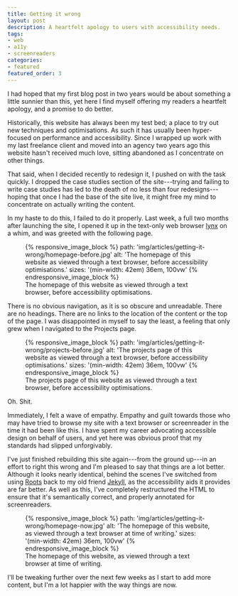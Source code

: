 ```yaml
---
title: Getting it wrong
layout: post
description: A heartfelt apology to users with accessibility needs.
tags:
- web
- a11y
- screenreaders
categories:
- featured
featured_order: 3
---
```


I had hoped that my first blog post in two years would be about something a little sunnier than this, yet here I find myself offering my readers a heartfelt apology, and a promise to do better.

Historically, this website has always been my test bed; a place to try out new techniques and optimisations. As such it has usually been hyper-focused on performance and accessibility. Since I wrapped up work with my last freelance client and moved into an agency two years ago this website hasn't received much love, sitting abandoned as I concentrate on other things.

That said, when I decided recently to redesign it, I pushed on with the task quickly. I dropped the case studies section of the site---trying and failing to write case studies has led to the death of no less than four redesigns---hoping that once I had the base of the site live, it might free my mind to concentrate on actually writing the content.

In my haste to do this, I failed to do it properly. Last week, a full two months after launching the site, I opened it up in the text-only web browser [lynx](https://en.m.wikipedia.org/wiki/Lynx_(web_browser) "lynx - a text-only web browser") on a whim, and was greeted with the following page.

<figure class="image">
  {% responsive_image_block %}
    path: 'img/articles/getting-it-wrong/homepage-before.jpg'
    alt: 'The homepage of this website as viewed through a text browser, before accessibility optimisations.'
    sizes: '(min-width: 42em) 36em, 100vw'
  {% endresponsive_image_block %}

  <figcaption class="image__caption">The homepage of this website as viewed through a text browser, before accessibility optimisations.</figcaption>
</figure>

There is no obvious navigation, as it is so obscure and unreadable. There are no headings. There are no links to the location of the content or the top of the page. I was disappointed in myself to say the least, a feeling that only grew when I navigated to the Projects page.

<figure class="image">
  {% responsive_image_block %}
    path: 'img/articles/getting-it-wrong/projects-before.jpg'
    alt: 'The projects page of this website as viewed through a text browser, before accessibility optimisations.'
    sizes: '(min-width: 42em) 36em, 100vw'
  {% endresponsive_image_block %}

  <figcaption class="image__caption">The projects page of this website as viewed through a text browser, before accessibility optimisations.</figcaption>
</figure>

Oh. Shit.

Immediately, I felt a wave of empathy. Empathy and guilt towards those who may have tried to browse my site with a text browser or screenreader in the time it had been like this. I have spent my career advocating accessible design on behalf of users, and yet here was obvious proof that my standards had slipped unforgivably.

I've just finished rebuilding this site again---from the ground up---in an effort to right this wrong and I'm pleased to say that things are a lot better. Although it looks nearly identical, behind the scenes I've switched from using [Roots](http://roots.cx "Roots") back to my old friend [Jekyll](http://jekyllrb.com "Jekyll"), as the accessibility aids it provides are far better. As well as this, I've completely restructured the HTML to ensure that it's semantically correct, and properly annotated for screenreaders.

<figure class="image">
  {% responsive_image_block %}
    path: 'img/articles/getting-it-wrong/homepage-now.jpg'
    alt: 'The homepage of this website, as viewed through a text browser at time of writing.'
    sizes: '(min-width: 42em) 36em, 100vw'
  {% endresponsive_image_block %}

  <figcaption class="image__caption">The homepage of this website, as viewed through a text browser at time of writing.</figcaption>
</figure>

I'll be tweaking further over the next few weeks as I start to add more content, but I'm a lot happier with the way things are now.
